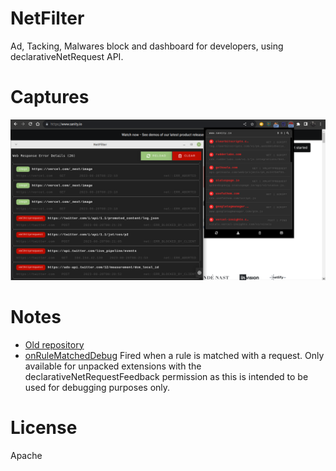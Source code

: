 # NetFilter
Ad, Tacking, Malwares block and dashboard for developers, using declarativeNetRequest API.

# Captures
![](capture.png)

# Notes
- [Old repository](https://gitlab.com/chromo-lib/NetFilter)
- [onRuleMatchedDebug](https://developer.chrome.com/docs/extensions/reference/declarativeNetRequest/#event-onRuleMatchedDebug) Fired when a rule is matched with a request. Only available for unpacked extensions with the declarativeNetRequestFeedback permission as this is intended to be used for debugging purposes only.

# License
Apache
